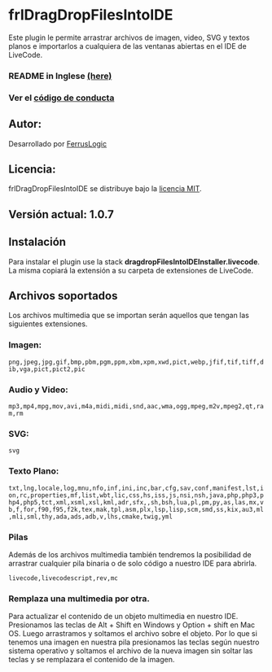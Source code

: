 # frlDragDropFilesIntoIDE

Este plugin le permite arrastrar archivos de imagen, video, SVG y textos planos e importarlos a cualquiera de las ventanas abiertas en el IDE de LiveCode.



### README in Inglese [(here)](README.md)

### Ver el [código de conducta](CODIGO_DE_CONDUCTA.md)

## Autor:

Desarrollado por [FerrusLogic](https://ferruslogic.com)



## Licencia:

frlDragDropFilesIntoIDE se distribuye bajo la [licencia MIT](LICENSE).



## Versión actual: 1.0.7



## Instalación

Para instalar el plugin use la stack **dragdropFilesIntoIDEInstaller.livecode**. La misma copiará la extensión a su carpeta de extensiones de LiveCode.

## Archivos soportados

Los archivos multimedia que se importan serán aquellos que tengan las siguientes extensiones.

### Imagen:

``png,jpeg,jpg,gif,bmp,pbm,pgm,ppm,xbm,xpm,xwd,pict,webp,jfif,tif,tiff,dib,vga,pict,pict2,pic``

### Audio y Video:

``mp3,mp4,mpg,mov,avi,m4a,midi,midi,snd,aac,wma,ogg,mpeg,m2v,mpeg2,qt,ram,rm``

### SVG:

``svg``

### Texto Plano:

``txt,lng,locale,log,mnu,nfo,inf,ini,inc,bar,cfg,sav,conf,manifest,lst,ion,rc,properties,mf,list,wbt,lic,css,hs,iss,js,nsi,nsh,java,php,php3,php4,php5,tct,xml,xsml,xsl,kml,adr,sfx,,sh,bsh,lua,pl,pm,py,as,las,mx,vb,f,for,f90,f95,f2k,tex,mak,tpl,asm,plx,lsp,lisp,scm,smd,ss,kix,au3,ml,mli,sml,thy,ada,ads,adb,v,lhs,cmake,twig,yml``

### Pilas

Además de los archivos multimedia también tendremos la posibilidad de arrastrar cualquier pila binaria o de solo código a nuestro IDE para abrirla.

 ``livecode,livecodescript,rev,mc``

### Remplaza una multimedia por otra.

Para actualizar el contenido de un objeto multimedia en nuestro IDE. Presionamos las teclas de Alt + Shift en Windows y Option + shift en Mac OS. Luego arrastramos y soltamos el archivo sobre el objeto. Por lo que si tenemos una imagen en nuestra pila presionamos las teclas según nuestro sistema operativo y soltamos el archivo de la nueva imagen sin soltar las teclas y se remplazara el contenido de la imagen.
